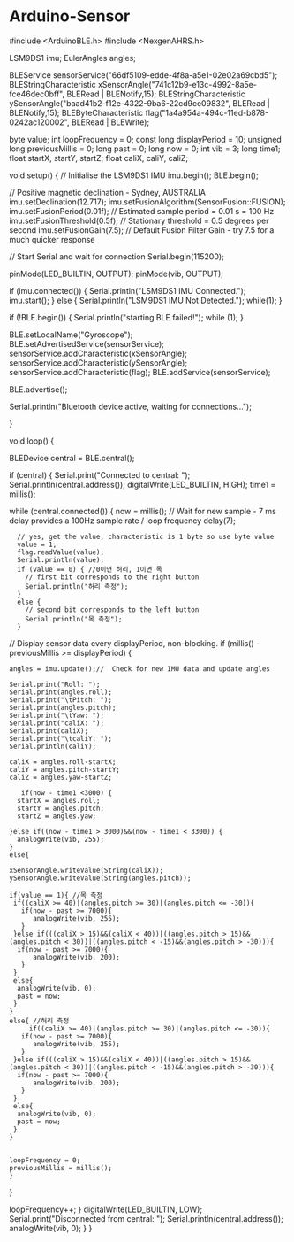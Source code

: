 # Arduino-Sensor

#include <ArduinoBLE.h>
#include <NexgenAHRS.h>

LSM9DS1 imu;
EulerAngles angles;

BLEService sensorService("66df5109-edde-4f8a-a5e1-02e02a69cbd5");
BLEStringCharacteristic xSensorAngle("741c12b9-e13c-4992-8a5e-fce46dec0bff", BLERead | BLENotify,15);
BLEStringCharacteristic ySensorAngle("baad41b2-f12e-4322-9ba6-22cd9ce09832", BLERead | BLENotify,15);
BLEByteCharacteristic flag("1a4a954a-494c-11ed-b878-0242ac120002", BLERead | BLEWrite);

byte value;
int loopFrequency = 0;
const long displayPeriod = 10;
unsigned long previousMillis = 0;
long past = 0;
long now = 0;
int vib = 3;
long time1;
float startX, startY, startZ;
float caliX, caliY, caliZ;
 
void setup() {
  // Initialise the LSM9DS1 IMU
  imu.begin();
  BLE.begin();

  //  Positive magnetic declination - Sydney, AUSTRALIA
  imu.setDeclination(12.717);
  imu.setFusionAlgorithm(SensorFusion::FUSION);
  imu.setFusionPeriod(0.01f);   // Estimated sample period = 0.01 s = 100 Hz
  imu.setFusionThreshold(0.5f); // Stationary threshold = 0.5 degrees per second
  imu.setFusionGain(7.5);       // Default Fusion Filter Gain - try 7.5 for a much quicker response

  //  Start Serial and wait for connection
  Serial.begin(115200);

  pinMode(LED_BUILTIN, OUTPUT);
  pinMode(vib, OUTPUT);

  if (imu.connected()) {
    Serial.println("LSM9DS1 IMU Connected."); 
    imu.start();
  } else {
    Serial.println("LSM9DS1 IMU Not Detected.");
    while(1);
  }

  if (!BLE.begin()) {
        Serial.println("starting BLE failed!");
        while (1);
  }

  BLE.setLocalName("Gyroscope");
  BLE.setAdvertisedService(sensorService);
  sensorService.addCharacteristic(xSensorAngle);
  sensorService.addCharacteristic(ySensorAngle);
  sensorService.addCharacteristic(flag);
  BLE.addService(sensorService);


  BLE.advertise();
  
  Serial.println("Bluetooth device active, waiting for connections...");


  
}

void loop() {

  
  BLEDevice central = BLE.central();

  if (central) {
    Serial.print("Connected to central: ");
    Serial.println(central.address());
    digitalWrite(LED_BUILTIN, HIGH);
    time1 = millis();

  while (central.connected()) {
   now = millis();
  //  Wait for new sample - 7 ms delay provides a 100Hz sample rate / loop frequency
  delay(7);  

      // yes, get the value, characteristic is 1 byte so use byte value
      value = 1; 
      flag.readValue(value);
      Serial.println(value);
      if (value == 0) { //0이면 허리, 1이면 목 
        // first bit corresponds to the right button
        Serial.println("허리 측정");
      }
      else {
        // second bit corresponds to the left button
        Serial.println("목 측정");
      }

  
  //  Display sensor data every displayPeriod, non-blocking.
  if (millis() - previousMillis >= displayPeriod) {
    
    angles = imu.update();//  Check for new IMU data and update angles
    
    Serial.print("Roll: ");
    Serial.print(angles.roll);
    Serial.print("\tPitch: ");
    Serial.print(angles.pitch);
    Serial.print("\tYaw: ");
    Serial.print("caliX: ");
    Serial.print(caliX);
    Serial.print("\tcaliY: ");
    Serial.println(caliY);
    
    caliX = angles.roll-startX;
    caliY = angles.pitch-startY;
    caliZ = angles.yaw-startZ;

       if(now - time1 <3000) {
      startX = angles.roll;
      startY = angles.pitch;
      startZ = angles.yaw;
      
    }else if((now - time1 > 3000)&&(now - time1 < 3300)) {
      analogWrite(vib, 255);
    }
    else{
      
    xSensorAngle.writeValue(String(caliX));
    ySensorAngle.writeValue(String(angles.pitch));
    
    if(value == 1){ //목 측정
     if((caliX >= 40)|(angles.pitch >= 30)|(angles.pitch <= -30)){
       if(now - past >= 7000){
          analogWrite(vib, 255);
       }
     }else if(((caliX > 15)&&(caliX < 40))|((angles.pitch > 15)&&(angles.pitch < 30))|((angles.pitch < -15)&&(angles.pitch > -30))){
      if(now - past >= 7000){
          analogWrite(vib, 200);
       }
     }
     else{
      analogWrite(vib, 0);
      past = now;
     }
    }
    else{ //허리 측정
         if((caliX >= 40)|(angles.pitch >= 30)|(angles.pitch <= -30)){
       if(now - past >= 7000){
          analogWrite(vib, 255);
       }
     }else if(((caliX > 15)&&(caliX < 40))|((angles.pitch > 15)&&(angles.pitch < 30))|((angles.pitch < -15)&&(angles.pitch > -30))){
      if(now - past >= 7000){
          analogWrite(vib, 200);
       }
     }
     else{
      analogWrite(vib, 0);
      past = now;
     }
    }


    loopFrequency = 0;
    previousMillis = millis();
    }
  }
  
  loopFrequency++;
   }
   digitalWrite(LED_BUILTIN, LOW);
   Serial.print("Disconnected from central: ");
   Serial.println(central.address());
   analogWrite(vib, 0);
  }
 }
